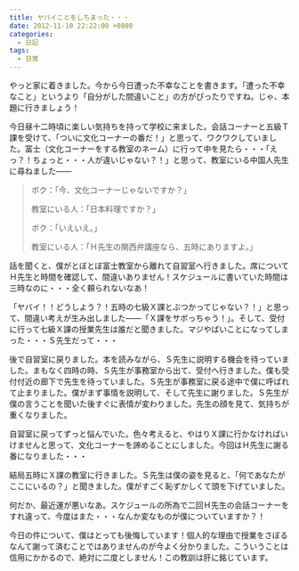 ```yaml
---
title: ヤバイことをしちまった・・・
date: 2012-11-10 22:22:00 +0800
categories:
  - 日記
tags:
  - 日常
---
```


やっと家に着きました。今から今日遭った不幸なことを書きます。「遭った不幸なこと」というより「自分がした間違いこと」の方がぴったりですね。じゃ、本題に行きましょう！

今日昼十二時頃に楽しい気持ちを持って学校に来ました。会話コーナーと五級Ｔ課を受けて、「ついに文化コーナーの番だ！」と思って、ワクワクしていました。富士（文化コーナーをする教室のネーム）に行って中を見たら・・・「えっ？！ちょっと・・・人が違いじゃない？！」と思って、教室にいる中国人先生に尋ねました——

> ボク：「今、文化コーナーじゃないですか？」
>
> 教室にいる人：「日本料理ですか？」
>
> ボク：「いえいえ。」
>
> 教室にいる人：「Ｈ先生の関西弁講座なら、五時にありますよ。」

話を聞くと、僕がとぼとぼ富士教室から離れて自習室へ行きました。席についてＨ先生と時間を確認して、間違いありません！スケジュールに書いていた時間は三時なのに・・・全く頼られないなあ！

「ヤバイ！！どうしよう？！五時の七級Ｘ課とぶつかってじゃない？！」と思って、間違い考えが生み出しました——「Ｘ課をサボっちゃう！」。そして、受付に行って七級Ｘ課の授業先生は誰だと聞きました。マジやばいことになってしまった・・・Ｓ先生だって・・・

後で自習室に戻りました。本を読みながら、Ｓ先生に説明する機会を待っていました。まもなく四時の時、Ｓ先生が事務室から出て、受付へ行きました。僕も受付付近の廊下で先生を待っていました。Ｓ先生が事務室に戻る途中で僕に呼ばれて止まりました。僕がまず事情を説明して、そして先生に謝りました。Ｓ先生が僕の言うことを聞いた後すぐに表情が変わりました。先生の顔を見て、気持ちが重くなりました。

自習室に戻ってずっと悩んでいた。色々考えると、やはりＸ課に行かなければいけませんと思って、文化コーナーを諦めることにしました。今回はＨ先生に謝る番になりました・・・

結局五時にＸ課の教室に行きました。Ｓ先生は僕の姿を見ると、「何であなたがここにいるの？」と聞きました。僕がすごく恥ずかしくて頭を下げていました。

何だか、最近運が悪いなあ。スケジュールの所為で二回Ｈ先生の会話コーナーをすれ違って、今度はまた・・・なんか変なものが僕についていますか？！

今日の件について、僕はとっても後悔しています！個人的な理由で授業をさぼるなんて謝って済むことではありませんのが今よく分かりました。こういうことは信用にかかるので、絶対に二度としません！この教訓は肝に銘じています。
